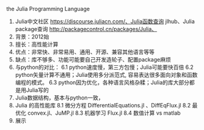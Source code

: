 the Julia Programming Language
1. Julia中文社区 https://discourse.juliacn.com/、Julia函数查询 jlhub、Julia package查询 http://packagecontrol.cn/packages/Julia、
2. 背景：2012始
3. 擅长：高性能计算
4. 优点：非常快、非常易用、通用、开源、兼容其他语言等等
5. 缺点：库不够多、功能可能要自己开发造轮子、配置package麻烦
6. 与python的对比：
6.1 python速度慢，第三方包慢；Julia可能要快百倍
6.2 python矢量计算不通用；Julia使用多分派范式, 容易表达很多面向对象和函数编程的模式。
6.3 python因为优化，各种语言风格杂糅；Julia的库大部分都是用Julia写的
7. Julia数据结构，基本与python一致，
8. Julia 的高性能库
8.1 微分方程 DifferentialEquations.jl 、DiffEqFlux.jl
8.2 最优化 convex.jl、JuMP.jl
8.3 机器学习 Flux.jl
8.4 数值计算 vs matlab
9. 展示
